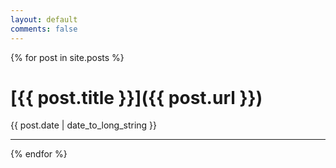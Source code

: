 ```yaml
---
layout: default
comments: false
---
```

{% for post in site.posts %}
# [{{ post.title }}]({{ post.url }})
{{ post.date | date_to_long_string }}

---
{% endfor %}
